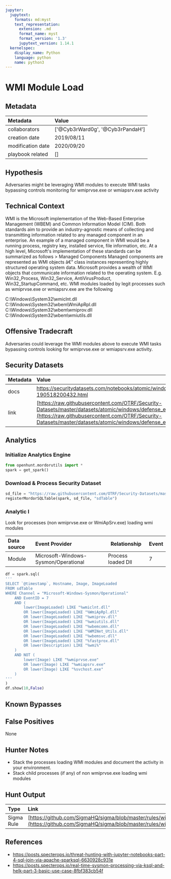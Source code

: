 ```yaml
---
jupyter:
  jupytext:
    formats: md:myst
    text_representation:
      extension: .md
      format_name: myst
      format_version: '1.3'
      jupytext_version: 1.14.1
  kernelspec:
    display_name: Python
    language: python
    name: python3
---
```


# WMI Module Load


## Metadata



|     Metadata      |  Value  |
|:------------------|:---|
| collaborators     | ['@Cyb3rWard0g', '@Cyb3rPandaH'] |
| creation date     | 2019/08/11 |
| modification date | 2020/09/20 |
| playbook related  | [] |


## Hypothesis
Adversaries might be leveraging WMI modules to execute WMI tasks bypassing controls monitoring for wmiprvse.exe or wmiapsrv.exe activity


## Technical Context
WMI is the Microsoft implementation of the Web-Based Enterprise Management (WBEM) and Common Information Model (CIM).
Both standards aim to provide an industry-agnostic means of collecting and transmitting information related to any managed component in an enterprise. An example of a managed component in WMI would be a running process, registry key, installed service, file information, etc.
At a high level, Microsoft's implementation of these standards can be summarized as follows > Managed Components Managed components are represented as WMI objects â€” class instances representing highly structured operating system data. Microsoft provides a wealth of WMI objects that communicate information related to the operating system. E.g. Win32_Process, Win32_Service, AntiVirusProduct, Win32_StartupCommand, etc.
WMI modules loaded by legit processes such as wmiprvse.exe or wmiapsrv.exe are the following

C:\Windows\System32\wmiclnt.dll
C:\Windows\System32\wbem\WmiApRpl.dll
C:\Windows\System32\wbem\wmiprov.dll
C:\Windows\System32\wbem\wmiutils.dll


## Offensive Tradecraft
Adversaries could leverage the WMI modules above to execute WMI tasks bypassing controls looking for wmiprvse.exe or wmiapsrv.exe activity.


## Security Datasets



| Metadata  |    Value  |
|:----------|:----------|
| docs      | https://securitydatasets.com/notebooks/atomic/windows/defense_evasion/SDWIN-190518200432.html        |
| link      | [https://raw.githubusercontent.com/OTRF/Security-Datasets/master/datasets/atomic/windows/defense_evasion/host/empire_psinject_PEinjection.zip](https://raw.githubusercontent.com/OTRF/Security-Datasets/master/datasets/atomic/windows/defense_evasion/host/empire_psinject_PEinjection.zip)  |


## Analytics


### Initialize Analytics Engine

```python
from openhunt.mordorutils import *
spark = get_spark()
```

### Download & Process Security Dataset

```python
sd_file = "https://raw.githubusercontent.com/OTRF/Security-Datasets/master/datasets/atomic/windows/defense_evasion/host/empire_psinject_PEinjection.zip"
registerMordorSQLTable(spark, sd_file, "sdTable")
```

### Analytic I
Look for processes (non wmiprvse.exe or WmiApSrv.exe) loading wmi modules



| Data source | Event Provider | Relationship | Event |
|:------------|:---------------|--------------|-------|
| Module | Microsoft-Windows-Sysmon/Operational | Process loaded Dll | 7 |

```python
df = spark.sql(
'''
SELECT `@timestamp`, Hostname, Image, ImageLoaded
FROM sdTable
WHERE Channel = "Microsoft-Windows-Sysmon/Operational"
    AND EventID = 7
    AND (
        lower(ImageLoaded) LIKE "%wmiclnt.dll"
        OR lower(ImageLoaded) LIKE "%WmiApRpl.dll"
        OR lower(ImageLoaded) LIKE "%wmiprov.dll"
        OR lower(ImageLoaded) LIKE "%wmiutils.dll"
        OR lower(ImageLoaded) LIKE "%wbemcomn.dll"
        OR lower(ImageLoaded) LIKE "%WMINet_Utils.dll"
        OR lower(ImageLoaded) LIKE "%wbemsvc.dll"
        OR lower(ImageLoaded) LIKE "%fastprox.dll"
        OR lower(Description) LIKE "%wmi%"
    )
    AND NOT (
        lower(Image) LIKE "%wmiprvse.exe"
        OR lower(Image) LIKE "%wmiapsrv.exe"
        OR lower(Image) LIKE "%svchost.exe"
    )
'''
)
df.show(10,False)
```

## Known Bypasses


## False Positives
None


## Hunter Notes
* Stack the processes loading WMI modules and document the activity in your environment.
* Stack child processes (if any) of non wmiprvse.exe loading wmi modules


## Hunt Output

| Type | Link |
| :----| :----|
| Sigma Rule | [https://github.com/SigmaHQ/sigma/blob/master/rules/windows/image_load/sysmon_wmi_module_load.yml](https://github.com/SigmaHQ/sigma/blob/master/rules/windows/image_load/sysmon_wmi_module_load.yml) |


## References
* https://posts.specterops.io/threat-hunting-with-jupyter-notebooks-part-4-sql-join-via-apache-sparksql-6630928c931e
* https://posts.specterops.io/real-time-sysmon-processing-via-ksql-and-helk-part-3-basic-use-case-8fbf383cb54f
